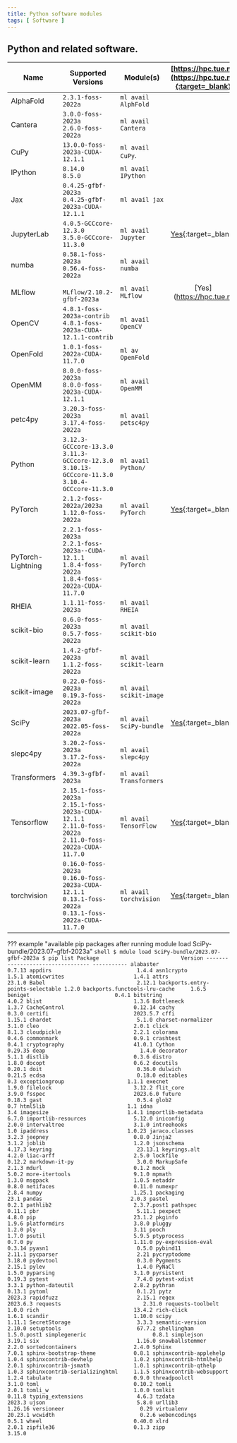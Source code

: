 ```yaml
---
title: Python software modules
tags: [ Software ]
---
```


## Python and related software.

| Name              | Supported Versions                                                           | Module(s)               |    [https://hpc.tue.nl](https://hpc.tue.nl){:target=_blank}     |
|-------------------|------------------------------------------------------------------------------|-------------------------|:---------------------------------------------------------------:|
| AlphaFold         | `2.3.1-foss-2022a`                                                           | `ml avail AlphFold`     |                                                                 |
| Cantera           | `3.0.0-foss-2023a`<br/>`2.6.0-foss-2022a`                                    | `ml avail Cantera`      |                                                                 |
| CuPy              | `13.0.0-foss-2023a-CUDA-12.1.1`                                              | `ml avail CuPy`.        |                                                                 |
| IPython           | `8.14.0`<br/>`8.5.0`                                                         | `ml avail IPython`      |                                                                 |
| Jax               | `0.4.25-gfbf-2023a`<br/>`0.4.25-gfbf-2023a-CUDA-12.1.1`                        | `ml avail jax`          |                                                                 |
| JupyterLab        | `4.0.5-GCCcore-12.3.0`<br/>`3.5.0-GCCcore-11.3.0`                            | `ml avail Jupyter`      |     [Yes](https://hpc.tue.nl "via Jupyter"){:target=_blank}     |
| numba             | `0.58.1-foss-2023a`<br>`0.56.4-foss-2022a`                                                          | `ml avail numba`        |                                                                 |
| MLflow        | ` MLflow/2.10.2-gfbf-2023a`                    | `ml avail MLflow`       | [Yes](https://hpc.tue.nl |
| OpenCV            | `4.8.1-foss-2023a-contrib`<br>`4.8.1-foss-2023a-CUDA-12.1.1-contrib`                    | `ml avail OpenCV`       |                                                                 |
| OpenFold          | `1.0.1-foss-2022a-CUDA-11.7.0`                    | `ml av OpenFold`       |                                                                 |
| OpenMM            | `8.0.0-foss-2023a`<br>`8.0.0-foss-2023a-CUDA-12.1.1` | `ml avail OpenMM`       |                                                                 |
| petc4py           | `3.20.3-foss-2023a`<br>`3.17.4-foss-2022a`  | `ml avail petsc4py`     |                                                                 |
| Python            | `3.12.3-GCCcore-13.3.0`<br>`3.11.3-GCCcore-12.3.0`<br/>`3.10.13-GCCcore-11.3.0`<br/>`3.10.4-GCCcore-11.3.0` | `ml avail Python/`      |   |
| PyTorch           | `2.1.2-foss-2022a/2023a`<br/>`1.12.0-foss-2022a`                             | `ml avail PyTorch`      | [Yes](https://hpc.tue.nl "included in Jupyter"){:target=_blank} |
| PyTorch-Lightning | `2.2.1-foss-2023a`<br/>`2.2.1-foss-2023a--CUDA-12.1.1`<br>`1.8.4-foss-2022a`<br>`1.8.4-foss-2022a-CUDA-11.7.0` | `ml avail PyTorch`      |                                                                 |
| RHEIA         | `1.1.11-foss-2023a`                                                           | `ml avail RHEIA`     |  |
| scikit-bio        | `0.6.0-foss-2023a`<br>`0.5.7-foss-2022a`                                                           | `ml avail scikit-bio`   |                                                                 |
| scikit-learn      | `1.4.2-gfbf-2023a`<br>`1.1.2-foss-2022a`                                                           | `ml avail scikit-learn` |                                                                 |
| scikit-image      | `0.22.0-foss-2023a`<br>`0.19.3-foss-2022a`                                                          | `ml avail scikit-image` |                                                                 |
| SciPy             | `2023.07-gfbf-2023a`<br/>`2022.05-foss-2022a`                                | `ml avail SciPy-bundle` | [Yes](https://hpc.tue.nl "included in Jupyter"){:target=_blank} |
| slepc4py          | `3.20.2-foss-2023a`<br>`3.17.2-foss-2022a`    | `ml avail slepc4py`     |                                                                 |
| Transformers      | `4.39.3-gfbf-2023a`                                                          | `ml avail Transformers` |                                                                 |
| Tensorflow        | `2.15.1-foss-2023a`<br/>`2.15.1-foss-2023a-CUDA-12.1.1`<br>`2.11.0-foss-2022a`<br>`2.11.0-foss-2022a-CUDA-11.7.0`   | `ml avail TensorFlow`   | [Yes](https://hpc.tue.nl "included in Jupyter"){:target=_blank} |
| torchvision       | `0.16.0-foss-2023a`<br>`0.16.0-foss-2023a-CUDA-12.1.1`<br>`0.13.1-foss-2022a`<br>`0.13.1-foss-2022a-CUDA-11.7.0` | `ml avail torchvision`  | [Yes](https://hpc.tue.nl "included in Jupyter"){:target=_blank} |

??? example "available pip packages after running module load SciPy-bundle/2023.07-gfbf-2023a"
    ```shell
    $ mdule load SciPy-bundle/2023.07-gfbf-2023a
    $ pip list
    Package                          Version
    --------------------------------- -----------
    alabaster                         0.7.13
    appdirs                           1.4.4
    asn1crypto                        1.5.1
    atomicwrites                      1.4.1
    attrs                             23.1.0
    Babel                             2.12.1
    backports.entry-points-selectable 1.2.0
    backports.functools-lru-cache     1.6.5
    beniget                           0.4.1
    bitstring                         4.0.2
    blist                             1.3.6
    Bottleneck                        1.3.7
    CacheControl                      0.12.14
    cachy                             0.3.0
    certifi                           2023.5.7
    cffi                              1.15.1
    chardet                           5.1.0
    charset-normalizer                3.1.0
    cleo                              2.0.1
    click                             8.1.3
    cloudpickle                       2.2.1
    colorama                          0.4.6
    commonmark                        0.9.1
    crashtest                         0.4.1
    cryptography                      41.0.1
    Cython                            0.29.35
    deap                              1.4.0
    decorator                         5.1.1
    distlib                           0.3.6
    distro                            1.8.0
    docopt                            0.6.2
    docutils                          0.20.1
    doit                              0.36.0
    dulwich                           0.21.5
    ecdsa                             0.18.0
    editables                         0.3
    exceptiongroup                    1.1.1
    execnet                           1.9.0
    filelock                          3.12.2
    flit_core                         3.9.0
    fsspec                            2023.6.0
    future                            0.18.3
    gast                              0.5.4
    glob2                             0.7
    html5lib                          1.1
    idna                              3.4
    imagesize                         1.4.1
    importlib-metadata                6.7.0
    importlib-resources               5.12.0
    iniconfig                         2.0.0
    intervaltree                      3.1.0
    intreehooks                       1.0
    ipaddress                         1.0.23
    jaraco.classes                    3.2.3
    jeepney                           0.8.0
    Jinja2                            3.1.2
    joblib                            1.2.0
    jsonschema                        4.17.3
    keyring                           23.13.1
    keyrings.alt                      4.2.0
    liac-arff                         2.5.0
    lockfile                          0.12.2
    markdown-it-py                    3.0.0
    MarkupSafe                        2.1.3
    mdurl                             0.1.2
    mock                              5.0.2
    more-itertools                    9.1.0
    mpmath                            1.3.0
    msgpack                           1.0.5
    netaddr                           0.8.0
    netifaces                         0.11.0
    numexpr                           2.8.4
    numpy                             1.25.1
    packaging                         23.1
    pandas                            2.0.3
    pastel                            0.2.1
    pathlib2                          2.3.7.post1
    pathspec                          0.11.1
    pbr                               5.11.1
    pexpect                           4.8.0
    pip                               23.1.2
    pkginfo                           1.9.6
    platformdirs                      3.8.0
    pluggy                            1.2.0
    ply                               3.11
    pooch                             1.7.0
    psutil                            5.9.5
    ptyprocess                        0.7.0
    py                                1.11.0
    py-expression-eval                0.3.14
    pyasn1                            0.5.0
    pybind11                          2.11.1
    pycparser                         2.21
    pycryptodome                      3.18.0
    pydevtool                         0.3.0
    Pygments                          2.15.1
    pylev                             1.4.0
    PyNaCl                            1.5.0
    pyparsing                         3.1.0
    pyrsistent                        0.19.3
    pytest                            7.4.0
    pytest-xdist                      3.3.1
    python-dateutil                   2.8.2
    pythran                           0.13.1
    pytoml                            0.1.21
    pytz                              2023.3
    rapidfuzz                         2.15.1
    regex                             2023.6.3
    requests                          2.31.0
    requests-toolbelt                 1.0.0
    rich                              13.4.2
    rich-click                        1.6.1
    scandir                           1.10.0
    scipy                             1.11.1
    SecretStorage                     3.3.3
    semantic-version                  2.10.0
    setuptools                        67.7.2
    shellingham                       1.5.0.post1
    simplegeneric                     0.8.1
    simplejson                        3.19.1
    six                               1.16.0
    snowballstemmer                   2.2.0
    sortedcontainers                  2.4.0
    Sphinx                            7.0.1
    sphinx-bootstrap-theme            0.8.1
    sphinxcontrib-applehelp           1.0.4
    sphinxcontrib-devhelp             1.0.2
    sphinxcontrib-htmlhelp            2.0.1
    sphinxcontrib-jsmath              1.0.1
    sphinxcontrib-qthelp              1.0.3
    sphinxcontrib-serializinghtml     1.1.5
    sphinxcontrib-websupport          1.2.4
    tabulate                          0.9.0
    threadpoolctl                     3.1.0
    toml                              0.10.2
    tomli                             2.0.1
    tomli_w                           1.0.0
    tomlkit                           0.11.8
    typing_extensions                 4.6.3
    tzdata                            2023.3
    ujson                             5.8.0
    urllib3                           1.26.16
    versioneer                        0.29
    virtualenv                        20.23.1
    wcwidth                           0.2.6
    webencodings                      0.5.1
    wheel                             0.40.0
    xlrd                              2.0.1
    zipfile36                         0.1.3
    zipp                              3.15.0
    ```
